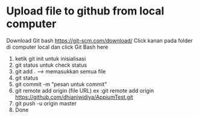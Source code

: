 # Upload file to github from local computer
Download Git bash https://git-scm.com/download/ 
Click kanan pada folder di computer local dan click Git Bash here
1. ketik git init untuk inisialisasi
2. git status untuk check status
3. git add . --> memasukkan semua file
4. git status 
5. git commit -m "pesan untuk commit"
6. git remote add origin (file URL) ex :git remote add origin https://github.com/dhianiwidiya/AppiumTest.git
7. git push -u origin master
8. Done
